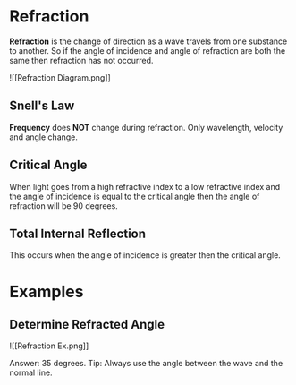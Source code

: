 # Refraction
**Refraction** is the change of direction as a wave travels from one substance to another. So if the angle of incidence and angle of refraction are both the same then refraction has not occurred.

![[Refraction Diagram.png]]

## Snell's Law
**Frequency** does **NOT** change during refraction. Only wavelength, velocity and angle change.

## Critical Angle
When light goes from a high refractive index to a low refractive index and the angle of incidence is equal to the critical angle then the angle of refraction will be 90 degrees.

## Total Internal Reflection
This occurs when the angle of incidence is greater then the critical angle.

# Examples
## Determine Refracted Angle
![[Refraction Ex.png]]

Answer: 35 degrees.
Tip: Always use the angle between the wave and the normal line.

